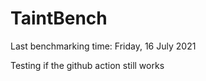 # TaintBench

Last benchmarking time: Friday, 16 July 2021

Testing if the github action still works
